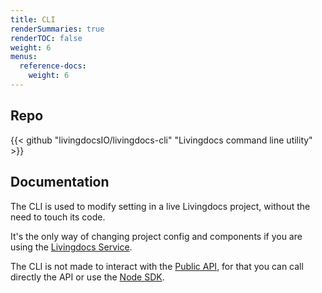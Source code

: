```yaml
---
title: CLI
renderSummaries: true
renderTOC: false
weight: 6
menus:
  reference-docs:
    weight: 6
---
```


## Repo

{{< github "livingdocsIO/livingdocs-cli" "Livingdocs command line utility" >}}

## Documentation

The CLI is used to modify setting in a live Livingdocs project, without the need to touch its code. 

It's the only way of changing project config and components if you are using the [Livingdocs Service](https://edit.livingdocs.io/).

The CLI is not made to interact with the [Public API](.././public-api), for that you can call directly the API or use the [Node SDK](.././sdk).